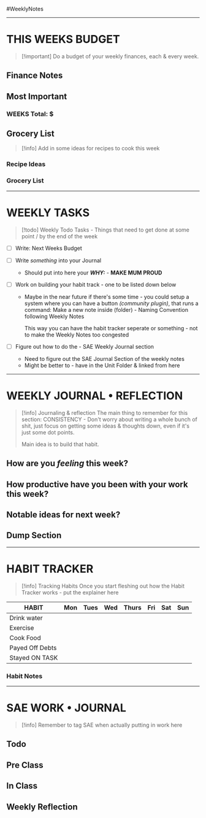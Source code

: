 #WeeklyNotes 
- - -
# THIS WEEKS BUDGET
>[!important] Do a budget of your weekly finances, each & every week.

## Finance Notes


## Most Important 
### WEEKS Total: $ 



## Grocery List
>[!info] Add in some ideas for recipes to cook this week
### Recipe Ideas


### Grocery List


- - -
# WEEKLY TASKS
>[!todo] Weekly Todo Tasks - Things that need to get done at some point / by the end of the week

- [ ] Write: Next Weeks Budget 

- [ ] Write *something* into your Journal
	- Should put into here your ***WHY:*** - **MAKE MUM PROUD**

- [ ] Work on building your habit track - one to be listed down below
	- Maybe in the near future if there's some time - you could setup a system where you can have a button *(community plugin)*, that  runs a command: Make a new note inside (folder) - Naming Convention following Weekly Notes
	  
	  This way you can have the habit tracker seperate or something - not to make the Weekly Notes too congested
- [ ] Figure out how to do the - SAE Weekly Journal section
	- Need to figure out the SAE Journal Section of the weekly notes
	- Might be better to - have in the Unit Folder & linked from here
- - -
# WEEKLY JOURNAL • REFLECTION
>[!info] Journaling & reflection
> The main thing to remember for this section: CONSISTENCY - Don't worry about writing a whole bunch of shit, just focus on getting some ideas & thoughts down, even if it's just some dot points. 
>
> Main idea is to build that habit.

## How are you *feeling* this week?



## How productive have you been with your work this week?



## Notable ideas for next week?



## Dump Section



- - -
# HABIT TRACKER
>[!info] Tracking Habits 
> Once you start fleshing out how the Habit Tracker works - put the explainer here


| HABIT           | Mon | Tues | Wed | Thurs | Fri | Sat | Sun |
| --------------- | --- | ---- | --- | ----- | --- | --- | --- |
| Drink water     |     |      |     |       |     |     |     |
| Exercise        |     |      |     |       |     |     |     |
| Cook Food       |     |      |     |       |     |     |     |
| Payed Off Debts |     |      |     |       |     |     |     |
| Stayed ON TASK  |     |      |     |       |     |     |     |

### Habit Notes



- - -
# SAE WORK • JOURNAL
>[!info] Remember to tag SAE when actually putting in work here
## Todo


## Pre Class


## In Class


## Weekly Reflection



